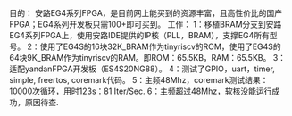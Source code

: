 目的：
安路EG4系列FPGA，是目前网上能买到的资源丰富，且高性价比的国产FPGA；EG4系列开发板只需100+即可买到。
工作：
1：移植BRAM分支到安路EG4系列FPGA上，使用安路IDE提供的IP核（PLL，BRAM），支撑EG4所有型号。
2：使用了EG4S的16块32K_BRAM作为tinyriscv的ROM，使用了EG4S的64块9K_BRAM作为tinyriscv的RAM。即ROM：65.5KB，RAM：65.5KB。
3：适配yandanFPGA开发板（ES4S20NG88）。
4：测试了GPIO，uart，timer, simple, freertos, coremark代码。
5：主频48Mhz，coremark测试结果：10000次循环，用时123s：81 Iter/Sec.
6：主频超过48Mhz，软核没能运行成功，原因待查.